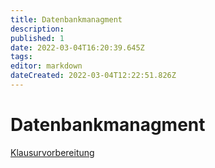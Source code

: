 ```yaml
---
title: Datenbankmanagment
description: 
published: 1
date: 2022-03-04T16:20:39.645Z
tags: 
editor: markdown
dateCreated: 2022-03-04T12:22:51.826Z
---
```


# Datenbankmanagment
[Klausurvorbereitung](/fom/semester-2/datenbankmanagement/klausurvorbereitung)


